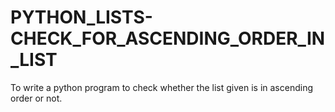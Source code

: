 # PYTHON_LISTS-CHECK_FOR_ASCENDING_ORDER_IN_LIST
To write a python program to check whether the list given is in ascending order or not.
